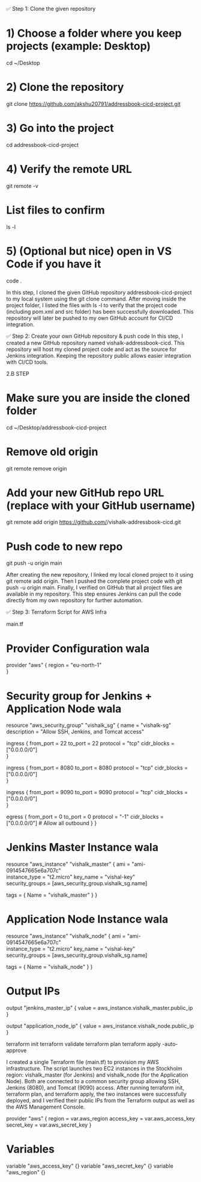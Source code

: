 ✅ Step 1: Clone the given repository

# 1) Choose a folder where you keep projects (example: Desktop)
cd ~/Desktop

# 2) Clone the repository
git clone https://github.com/akshu20791/addressbook-cicd-project.git

# 3) Go into the project
cd addressbook-cicd-project

# 4) Verify the remote URL
git remote -v

# List files to confirm
ls -l

# 5) (Optional but nice) open in VS Code if you have it
code .

In this step, I cloned the given GitHub repository addressbook-cicd-project to my local system using the git clone command. After moving inside the project folder, I listed the files with ls -l to verify that the project code (including pom.xml and src folder) has been successfully downloaded. This repository will later be pushed to my own GitHub account for CI/CD integration.

✅ Step 2: Create your own GitHub repository & push code
In this step, I created a new GitHub repository named vishalk-addressbook-cicd. This repository will host my cloned project code and act as the source for Jenkins integration. Keeping the repository public allows easier integration with CI/CD tools.

2.B STEP

# Make sure you are inside the cloned folder
cd ~/Desktop/addressbook-cicd-project

# Remove old origin
git remote remove origin

# Add your new GitHub repo URL (replace with your GitHub username)
git remote add origin https://github.com/<your-username>/vishalk-addressbook-cicd.git

# Push code to new repo
git push -u origin main


After creating the new repository, I linked my local cloned project to it using git remote add origin. Then I pushed the complete project code with git push -u origin main. Finally, I verified on GitHub that all project files are available in my repository. This step ensures Jenkins can pull the code directly from my own repository for further automation.



✅ Step 3: Terraform Script for AWS Infra

main.tf


# Provider Configuration wala
provider "aws" {
  region = "eu-north-1"   
}


# Security group for Jenkins + Application Node wala

resource "aws_security_group" "vishalk_sg" {
  name        = "vishalk-sg"
  description = "Allow SSH, Jenkins, and Tomcat access"

  ingress {
    from_port   = 22
    to_port     = 22
    protocol    = "tcp"
    cidr_blocks = ["0.0.0.0/0"]  
  }

  ingress {
    from_port   = 8080
    to_port     = 8080
    protocol    = "tcp"
    cidr_blocks = ["0.0.0.0/0"]   
  }

  ingress {
    from_port   = 9090
    to_port     = 9090
    protocol    = "tcp"
    cidr_blocks = ["0.0.0.0/0"]   
  }

  egress {
    from_port   = 0
    to_port     = 0
    protocol    = "-1"
    cidr_blocks = ["0.0.0.0/0"]   # Allow all outbound
  }
}


# Jenkins Master Instance wala
resource "aws_instance" "vishalk_master" {
  ami             = "ami-0914547665e6a707c"   
  instance_type   = "t2.micro"
  key_name        = "vishal-key"              
  security_groups = [aws_security_group.vishalk_sg.name]

  tags = {
    Name = "vishalk_master"
  }
}


# Application Node Instance wala
resource "aws_instance" "vishalk_node" {
  ami             = "ami-0914547665e6a707c"  
  instance_type   = "t2.micro"
  key_name        = "vishal-key"             
  security_groups = [aws_security_group.vishalk_sg.name]

  tags = {
    Name = "vishalk_node"
  }
}


# Output IPs
output "jenkins_master_ip" {
  value = aws_instance.vishalk_master.public_ip
}

output "application_node_ip" {
  value = aws_instance.vishalk_node.public_ip
}


terraform init
terraform validate
terraform plan
terraform apply -auto-approve


I created a single Terraform file (main.tf) to provision my AWS infrastructure. The script launches two EC2 instances in the Stockholm region: vishalk_master (for Jenkins) and vishalk_node (for the Application Node). Both are connected to a common security group allowing SSH, Jenkins (8080), and Tomcat (9090) access. After running terraform init, terraform plan, and terraform apply, the two instances were successfully deployed, and I verified their public IPs from the Terraform output as well as the AWS Management Console.



provider "aws" {
  region     = var.aws_region
  access_key = var.aws_access_key
  secret_key = var.aws_secret_key
}

# Variables
variable "aws_access_key" {}
variable "aws_secret_key" {}
variable "aws_region" {}


